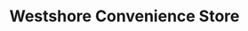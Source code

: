 ---
title: "Westshore Convenience Store"
url: /sault-sainte-marie/westshore-convenience-store/
shop: Lebensmittel
---